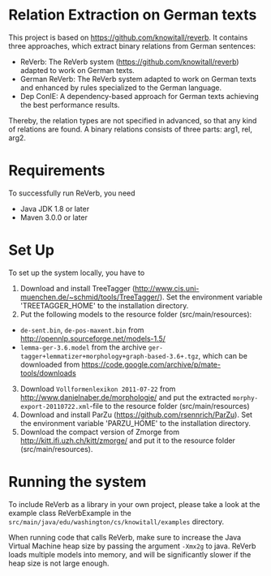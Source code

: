 # Relation Extraction on German texts

This project is based on https://github.com/knowitall/reverb.
It contains three approaches, which extract binary relations from German sentences:
* ReVerb: The ReVerb system (https://github.com/knowitall/reverb) adapted to work on German texts.
* German ReVerb: The ReVerb system adapted to work on German texts and enhanced by rules specialized to the German language.
* Dep ConIE: A dependency-based approach for German texts achieving the best performance results.

Thereby, the relation types are not specified in advanced, so that any kind of relations are found.
A binary relations consists of three parts: arg1, rel, arg2.

# Requirements

To successfully run ReVerb, you need 
* Java JDK 1.8 or later
* Maven 3.0.0 or later

# Set Up

To set up the system locally, you have to 

1. Download and install TreeTagger (http://www.cis.uni-muenchen.de/~schmid/tools/TreeTagger/). Set the environment variable 'TREETAGGER_HOME' to the installation directory.
2.  Put the following models to the resource folder (src/main/resources):
 * 	`de-sent.bin`, `de-pos-maxent.bin` from http://opennlp.sourceforge.net/models-1.5/
 * 	`lemma-ger-3.6.model` from the archive `ger-tagger+lemmatizer+morphology+graph-based-3.6+.tgz`, which can be downloaded from https://code.google.com/archive/p/mate-tools/downloads
3. Download `Vollformenlexikon 2011-07-22` from http://www.danielnaber.de/morphologie/ and put the extracted `morphy-export-20110722.xml`-file to the resource folder (src/main/resources)
4. Download and install ParZu (https://github.com/rsennrich/ParZu). Set the environment variable 'PARZU_HOME' to the installation directory.
5. Download the compact version of Zmorge from http://kitt.ifi.uzh.ch/kitt/zmorge/ and put it to the resource folder (src/main/resources).

# Running the system

To include ReVerb as a library in your own project, please take a look at the example class ReVerbExample in the `src/main/java/edu/washington/cs/knowitall/examples` directory.

When running code that calls ReVerb, make sure to increase the Java Virtual Machine heap size by passing the argument `-Xmx2g` to java. ReVerb loads multiple models into memory, and will be significantly slower if the heap size is not large enough.
